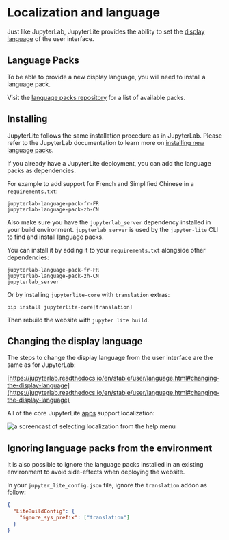 # Localization and language

Just like JupyterLab, JupyterLite provides the ability to set the
[display language](https://jupyterlab.readthedocs.io/en/stable/user/language.html) of
the user interface.

## Language Packs

To be able to provide a new display language, you will need to install a language pack.

Visit the [language packs repository](https://github.com/jupyterlab/language-packs) for
a list of available packs.

## Installing

JupyterLite follows the same installation procedure as in JupyterLab. Please refer to
the JupyterLab documentation to learn more on
[installing new language packs](https://jupyterlab.readthedocs.io/en/stable/user/language.html#installing).

If you already have a JupyterLite deployment, you can add the language packs as
dependencies.

For example to add support for French and Simplified Chinese in a `requirements.txt`:

```text
jupyterlab-language-pack-fr-FR
jupyterlab-language-pack-zh-CN
```

Also make sure you have the `jupyterlab_server` dependency installed in your build
environment. `jupyterlab_server` is used by the `jupyter-lite` CLI to find and install
language packs.

You can install it by adding it to your `requirements.txt` alongside other dependencies:

```text
jupyterlab-language-pack-fr-FR
jupyterlab-language-pack-zh-CN
jupyterlab_server
```

Or by installing `jupyterlite-core` with `translation` extras:

```
pip install jupyterlite-core[translation]
```

Then rebuild the website with `jupyter lite build`.

## Changing the display language

The steps to change the display language from the user interface are the same as for
JupyterLab:

[https://jupyterlab.readthedocs.io/en/stable/user/language.html#changing-the-display-language](https://jupyterlab.readthedocs.io/en/stable/user/language.html#changing-the-display-language)

All of the core JupyterLite [apps](../../quickstart/using.md#applications) support
localization:

![a screencast of selecting localization from the help menu](https://user-images.githubusercontent.com/591645/134638710-e99b9710-af61-43e0-856b-cb383b8e8181.gif 'JupyterLab and Jupyter Notebook localization')

## Ignoring language packs from the environment

It is also possible to ignore the language packs installed in an existing environment to
avoid side-effects when deploying the website.

In your `jupyter_lite_config.json` file, ignore the `translation` addon as follow:

```json
{
  "LiteBuildConfig": {
    "ignore_sys_prefix": ["translation"]
  }
}
```
